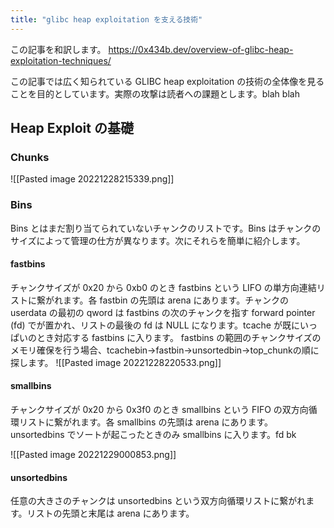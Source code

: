 ```yaml
---
title: "glibc heap exploitation を支える技術"
---
```


この記事を和訳します。
https://0x434b.dev/overview-of-glibc-heap-exploitation-techniques/

この記事では広く知られている GLIBC heap exploitation の技術の全体像を見ることを目的としています。実際の攻撃は読者への課題とします。blah blah

## Heap Exploit の基礎
### Chunks
![[Pasted image 20221228215339.png]]

### Bins
Bins とはまだ割り当てられていないチャンクのリストです。Bins はチャンクのサイズによって管理の仕方が異なります。次にそれらを簡単に紹介します。

#### fastbins
チャンクサイズが 0x20 から 0xb0 のとき fastbins という LIFO の単方向連結リストに繋がれます。各 fastbin の先頭は arena にあります。チャンクの userdata の最初の qword は fastbins の次のチャンクを指す forward pointer (fd) でが置かれ、リストの最後の fd は NULL になります。tcache が既にいっぱいのとき対応する fastbins に入ります。
fastbins の範囲のチャンクサイズのメモリ確保を行う場合、tcachebin->fastbin->unsortedbin->top_chunkの順に探します。
![[Pasted image 20221228220533.png]]

#### smallbins
チャンクサイズが 0x20 から 0x3f0 のとき smallbins という FIFO の双方向循環リストに繋がれます。各 smallbins の先頭は arena にあります。unsortedbins でソートが起こったときのみ smallbins に入ります。fd bk

![[Pasted image 20221229000853.png]]

#### unsortedbins
任意の大きさのチャンクは unsortedbins という双方向循環リストに繋がれます。リストの先頭と末尾は arena にあります。